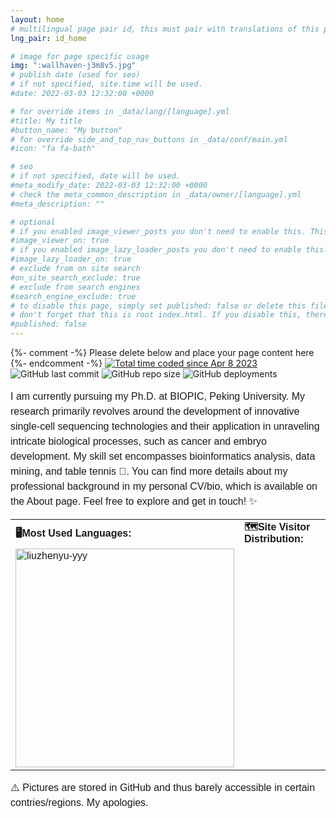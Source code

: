 ```yaml
---
layout: home
# multilingual page pair id, this must pair with translations of this page. (This name must be unique)
lng_pair: id_home

# image for page specific usage
img: ":wallhaven-j3m8v5.jpg"
# publish date (used for seo)
# if not specified, site.time will be used.
#date: 2022-03-03 12:32:00 +0000

# for override items in _data/lang/[language].yml
#title: My title
#button_name: "My button"
# for override side_and_top_nav_buttons in _data/conf/main.yml
#icon: "fa fa-bath"

# seo
# if not specified, date will be used.
#meta_modify_date: 2022-03-03 12:32:00 +0000
# check the meta_common_description in _data/owner/[language].yml
#meta_description: ""

# optional
# if you enabled image_viewer_posts you don't need to enable this. This is only if image_viewer_posts = false
#image_viewer_on: true
# if you enabled image_lazy_loader_posts you don't need to enable this. This is only if image_lazy_loader_posts = false
#image_lazy_loader_on: true
# exclude from on site search
#on_site_search_exclude: true
# exclude from search engines
#search_engine_exclude: true
# to disable this page, simply set published: false or delete this file
# don't forget that this is root index.html. If you disable this, there will be no index.html page to open
#published: false
---
```


{%- comment -%} Please delete below and place your page content here {%- endcomment -%}
<a href="https://wakatime.com/@b9c08b6d-86a5-4860-b47d-4ad4c8def1f3"><img src="https://wakatime.com/badge/user/b9c08b6d-86a5-4860-b47d-4ad4c8def1f3.svg?style=flat" alt="Total time coded since Apr 8 2023" /></a> <img alt="GitHub last commit" src="https://img.shields.io/github/last-commit/liuzhenyu-yyy/liuzhenyu-yyy.github.io?color=orange"> <img alt="GitHub repo size" src="https://img.shields.io/github/repo-size/liuzhenyu-yyy/liuzhenyu-yyy.github.io"> <img alt="GitHub deployments" src="https://img.shields.io/github/deployments/liuzhenyu-yyy/liuzhenyu-yyy.github.io/github-pages?color=test">

<p style="font-size:16px;font-family:Arial;line-height:150%">I am currently pursuing my Ph.D. at BIOPIC, Peking University. My research primarily revolves around the development of innovative single-cell sequencing technologies and their application in unraveling intricate biological processes, such as cancer and embryo development. My skill set encompasses bioinformatics analysis, data mining, and table tennis 🏓. You can find more details about my professional background in my personal CV/bio, which is available on the About page. Feel free to explore and get in touch! ✨</p>

<table style="font-size:16px;font-family:Arial;line-height:120%">
    <tbody>
    <tr>
        <td><b>🖥️Most Used Languages:</b></td>
        <td><b>🗺️Site Visitor Distribution:</b></td>
    </tr>
    <tr>
        <td><img src="https://github-readme-stats-git-masterrstaa-rickstaa.vercel.app/api/top-langs?username=liuzhenyu-yyy&show_icons=true&count_private=true&locale=en&layout=compact&langs_count=6&exclude_repo=WithHer&hide=scss,liquid,javaScript" width="350px" alt="liuzhenyu-yyy" /></td>
        <td><script type='text/javascript' id='clustrmaps' src='//cdn.clustrmaps.com/map_v2.js?cl=ffffff&w=330&t=n&d=S1_TLdx6XevZ7WCavXos2bQABjn3r6Wqmkcar--Eu8g&co=89ccfc&cmo=efad4f&cmn=6ef95f&ct=ffffff'></script></td>
    </tr>
    </tbody>
    <colgroup>
    <col>
    <col>
    </colgroup>
</table>

<p style="font-size:16px;font-family:Arial;line-height:150%">⚠️ Pictures are stored in GitHub and thus barely accessible in certain contries/regions. My apologies.</p>